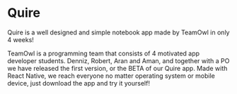 # Quire
Quire is a well designed and simple notebook app made by TeamOwl in only 4 weeks!

TeamOwl is a programming team that consists of 4 motivated app developer students. Denniz, Robert, Aran and Aman, 
and together with a PO we have released the first version, or the BETA of our Quire app.
Made with React Native, we reach everyone no matter operating system or mobile device, just download the app and try it yourself!
